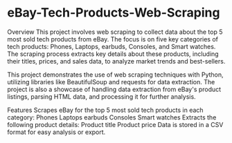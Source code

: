 # eBay-Tech-Products-Web-Scraping
Overview
This project involves web scraping to collect data about the top 5 most sold tech products from eBay. The focus is on five key categories of tech products: Phones, Laptops, earbuds, Consoles, and Smart watches. The scraping process extracts key details about these products, including their titles, prices, and sales data, to analyze market trends and best-sellers.

This project demonstrates the use of web scraping techniques with Python, utilizing libraries like BeautifulSoup and requests for data extraction. The project is also a showcase of handling data extraction from eBay's product listings, parsing HTML data, and processing it for further analysis.

Features
Scrapes eBay for the top 5 most sold tech products in each category:
Phones
Laptops
earbuds
Consoles
Smart watches
Extracts the following product details:
Product title
Product price
Data is stored in a CSV format for easy analysis or export.
